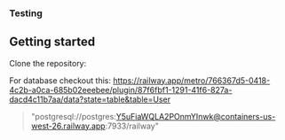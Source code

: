 ### Testing

## Getting started

Clone the repository:

For database checkout this: https://railway.app/metro/766367d5-0418-4c2b-a0ca-685b02eeebee/plugin/87f6fbf1-1291-41f6-827a-dacd4c11b7aa/data?state=table&table=User

> "postgresql://postgres:Y5uFiaWQLA2POnmYInwk@containers-us-west-26.railway.app:7933/railway"
